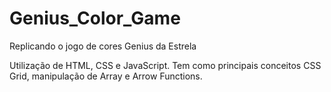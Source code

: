 # Genius_Color_Game
Replicando o jogo de cores Genius da Estrela

Utilização de HTML, CSS e JavaScript. Tem como principais conceitos CSS Grid, manipulação de Array e Arrow Functions.
